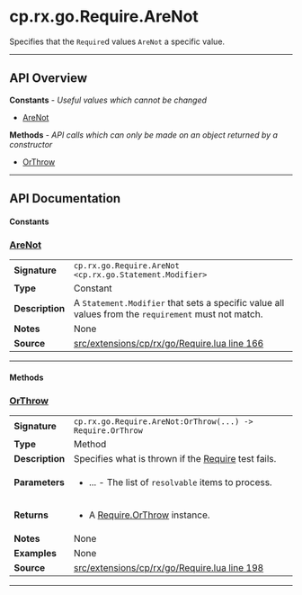 # cp.rx.go.Require.AreNot

Specifies that the `Require`d values `AreNot` a specific value.

---

## API Overview
**Constants** - _Useful values which cannot be changed_
 * [AreNot](#arenot)

**Methods** - _API calls which can only be made on an object returned by a constructor_
 * [OrThrow](#orthrow)


---

## API Documentation

#### Constants


### [AreNot](#arenot)

|                                             |                                                                                     |
| --------------------------------------------|-------------------------------------------------------------------------------------|
| **Signature**                               | `cp.rx.go.Require.AreNot <cp.rx.go.Statement.Modifier>`                                                                    |
| **Type**                                    | Constant                                                                     |
| **Description**                             | A `Statement.Modifier` that sets a specific value all values from the `requirement` must not match.                                                                     |
| **Notes**                                   | None |
| **Source**                                  | [src/extensions/cp/rx/go/Require.lua line 166](https://github.com/CommandPost/CommandPost/blob/develop/src/extensions/cp/rx/go/Require.lua#L166) |

---

#### Methods


### [OrThrow](#orthrow)

|                                             |                                                                                     |
| --------------------------------------------|-------------------------------------------------------------------------------------|
| **Signature**                               | `cp.rx.go.Require.AreNot:OrThrow(...) -> Require.OrThrow`                                                                    |
| **Type**                                    | Method                                                                     |
| **Description**                             | Specifies what is thrown if the [Require](cp.rx.go.Require.md) test fails.                                                                     |
| **Parameters**                              | <ul><li>...  - The list of `resolvable` items to process.</li></ul> |
| **Returns**                                 | <ul><li>A [Require.OrThrow](cp.rx.go.Require.OrThrow.md) instance.</li></ul>          |
| **Notes**                                   | None |
| **Examples**                                | None |
| **Source**                                  | [src/extensions/cp/rx/go/Require.lua line 198](https://github.com/CommandPost/CommandPost/blob/develop/src/extensions/cp/rx/go/Require.lua#L198) |

---

